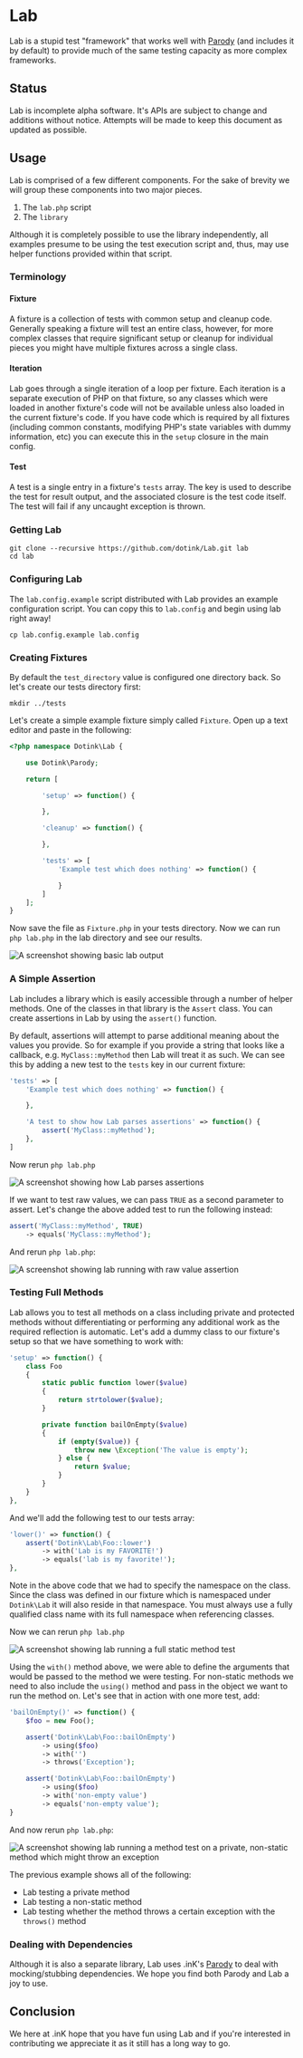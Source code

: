# Lab

Lab is a stupid test "framework" that works well with [Parody](http://www.github.com/dotink/parody) (and includes it by default) to provide much of the same testing capacity as more complex frameworks.

## Status

Lab is incomplete alpha software.  It's APIs are subject to change and additions without notice.  Attempts will be made to keep this document as updated as possible.

## Usage

Lab is comprised of a few different components.  For the sake of brevity we will group these components into two major pieces.

1. The `lab.php` script
2. The `library`

Although it is completely possible to use the library independently, all examples presume to be using the test execution script and, thus, may use helper functions provided within that script.

### Terminology

#### Fixture

A fixture is a collection of tests with common setup and cleanup code.  Generally speaking a fixture will test an entire class, however, for more complex classes that require significant setup or cleanup for individual pieces you might have multiple fixtures across a single class.

#### Iteration

Lab goes through a single iteration of a loop per fixture.  Each iteration is a separate execution of PHP on that fixture, so any classes which were loaded in another fixture's code will not be available unless also loaded in the current fixture's code.  If you have code which is required by all fixtures (including common constants, modifying PHP's state variables with dummy information, etc) you can execute this in the `setup` closure in the main config.

#### Test

A test is a single entry in a fixture's `tests` array.  The key is used to describe the test for result output, and the associated closure is the test code itself.  The test will fail if any uncaught exception is thrown.

### Getting Lab

```
git clone --recursive https://github.com/dotink/Lab.git lab
cd lab
```

### Configuring Lab

The `lab.config.example` script distributed with Lab provides an example configuration script.  You can copy this to `lab.config` and begin using lab right away!

```
cp lab.config.example lab.config
```

### Creating Fixtures

By default the `test_directory` value is configured one directory back.  So let's create our tests directory first:

```
mkdir ../tests
```

Let's create a simple example fixture simply called `Fixture`.  Open up a text editor and paste in the following:

```php
<?php namespace Dotink\Lab {

	use Dotink\Parody;

	return [

		'setup' => function() {

		},

		'cleanup' => function() {

		},

		'tests' => [
			'Example test which does nothing' => function() {

			}
		]
	];
}
```

Now save the file as `Fixture.php` in your tests directory.  Now we can run `php lab.php` in the lab directory and see our results.

![A screenshot showing basic lab output](https://dl.dropbox.com/u/31068853/lab_example_empty_fixture.png)

### A Simple Assertion

Lab includes a library which is easily accessible through a number of helper methods.  One of the classes in that library is the `Assert` class.  You can create assertions in Lab by using the `assert()` function.

By default, assertions will attempt to parse additional meaning about the values you provide.  So for example if you provide a string that looks like a callback, e.g. `MyClass::myMethod` then Lab will treat it as such.  We can see this by adding a new test to the `tests` key in our current fixture:

```php
'tests' => [
	'Example test which does nothing' => function() {

	},

	'A test to show how Lab parses assertions' => function() {
		assert('MyClass::myMethod');
	},
]
```

Now rerun `php lab.php`

![A screenshot showing how Lab parses assertions](https://dl.dropbox.com/u/31068853/lab_example_parsing_assertion.png)

If we want to test raw values, we can pass `TRUE` as a second parameter to assert.  Let's change the above added test to run the following instead:

```php
assert('MyClass::myMethod', TRUE)
	-> equals('MyClass::myMethod');
```

And rerun `php lab.php`:

![A screenshot showing lab running with raw value assertion](https://dl.dropbox.com/u/31068853/lab_example_asserting_raw_values.png)

### Testing Full Methods

Lab allows you to test all methods on a class including private and protected methods without differentiating or performing any additional work as the required reflection is automatic.  Let's add a dummy class to our fixture's setup so that we have something to work with:

```php
'setup' => function() {
	class Foo
	{
		static public function lower($value)
		{
			return strtolower($value);
		}

		private function bailOnEmpty($value)
		{
			if (empty($value)) {
				throw new \Exception('The value is empty');
			} else {
				return $value;
			}
		}
	}
},
```

And we'll add the following test to our tests array:

```php
'lower()' => function() {
	assert('Dotink\Lab\Foo::lower')
		-> with('Lab is my FAVORITE!')
		-> equals('lab is my favorite!');
},
```

Note in the above code that we had to specify the namespace on the class.  Since the class was defined in our fixture which is namespaced under `Dotink\Lab` it will also reside in that namespace.  You must always use a fully qualified class name with its full namespace when referencing classes.

Now we can rerun `php lab.php`

![A screenshot showing lab running a full static method test](https://dl.dropbox.com/u/31068853/lab_example_static_method_test.png)

Using the `with()` method above, we were able to define the arguments that would be passed to the method we were testing.  For non-static methods we need to also include the `using()` method and pass in the object we want to run the method on.  Let's see that in action with one more test, add:

```php
'bailOnEmpty()' => function() {
	$foo = new Foo();

	assert('Dotink\Lab\Foo::bailOnEmpty')
		-> using($foo)
		-> with('')
		-> throws('Exception');

	assert('Dotink\Lab\Foo::bailOnEmpty')
		-> using($foo)
		-> with('non-empty value')
		-> equals('non-empty value');
}
```

And now rerun `php lab.php`:

![A screenshot showing lab running a method test on a private, non-static method which might throw an exception](https://dl.dropbox.com/u/31068853/lab_example_using_and_throws.png)

The previous example shows all of the following:

- Lab testing a private method
- Lab testing a non-static method
- Lab testing whether the method throws a certain exception with the `throws()` method

### Dealing with Dependencies

Although it is also a separate library, Lab uses .inK's [Parody](http://www.github.com/dotink/parody) to deal with mocking/stubbing dependencies.  We hope you find both Parody and Lab a joy to use.

## Conclusion

We here at .inK hope that you have fun using Lab and if you're interested in contributing we appreciate it as it still has a long way to go.  
